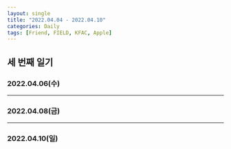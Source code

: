 ```yaml
---
layout: single
title: "2022.04.04 - 2022.04.10"
categories: Daily
tags: [Friend, FIELD, KFAC, Apple]
---
```


## 세 번째 일기

### 2022.04.06(수)

>

***

### 2022.04.08(금)

>

***

### 2022.04.10(일)

> 

